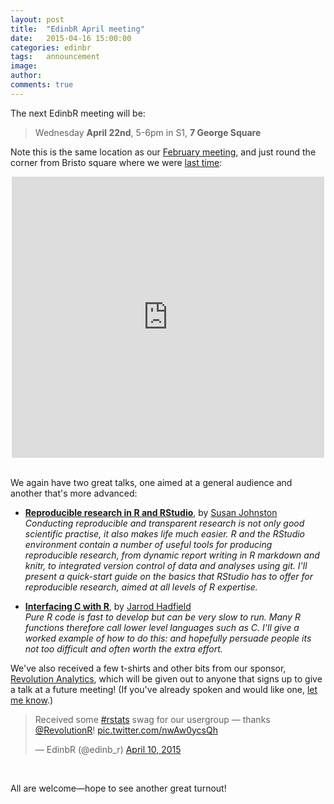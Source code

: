 ```yaml
---
layout: post
title:  "EdinbR April meeting"
date:   2015-04-16 15:00:00
categories: edinbr
tags:   announcement
image:
author:
comments: true
---
```


The next EdinbR meeting will be:

> Wednesday **April 22nd**, 5-6pm in S1, **7 George Square**

Note this is the same location as our [February meeting](http://edinbr.org/edinbr/2015/01/30/our-first-meeting.html), and just round the corner from Bristo square where we were [last time](http://edinbr.org/edinbr/2015/03/11/march-meeting.html):

<iframe src="https://www.google.com/maps/embed?pb=!1m18!1m12!1m3!1d2234.2888876703746!2d-3.1892457999999544!3d55.9443647!2m3!1f0!2f0!3f0!3m2!1i1024!2i768!4f13.1!3m3!1m2!1s0x4887c78367403f5b%3A0x342d6b9392ffecc6!2s7+George+Square%2C+The+University+of+Edinburgh%2C+Edinburgh%2C+City+of+Edinburgh+EH8+9JZ!5e0!3m2!1sen!2suk!4v1422630144560" width="500" height="450" frameborder="0" style="border:0; margin: 0 auto; display: block;"></iframe>

<br/>

 We again have two great talks, one aimed at a general audience and another that's more advanced:

* [**Reproducible research in R and RStudio**](https://github.com/EdinbR/edinbr-talks/raw/master/2015-04-22/Johnston_IntroReproducibleResearchRstudio.pdf), by [Susan Johnston](https://twitter.com/susejohnston) <br />
 _Conducting reproducible and transparent research is not only good scientific practise, it also makes life much easier. R and the RStudio environment contain a number of useful tools for producing reproducible research, from dynamic report writing in R markdown and knitr, to integrated version control of data and analyses using git. I'll present a quick-start guide on the basics that RStudio has to offer for reproducible research, aimed at all levels of R expertise._

* [**Interfacing C with R**](https://github.com/EdinbR/edinbr-talks/raw/master/2015-04-22/Hadfield_InterfacingRwithC.pdf), by [Jarrod Hadfield](http://jarrod.bio.ed.ac.uk/jarrod.html) <br />
  _Pure R code is fast to develop but can be very slow to run. Many R functions therefore call lower level languages such as C. I'll give a worked example of how to do this: and hopefully persuade people its not too difficult and often worth the extra effort._

We've also received a few t-shirts and other bits from our sponsor, [Revolution Analytics](http://www.revolutionanalytics.com/), which will be given out to anyone that signs up to give a talk at a future meeting! (If you've already spoken and would like one, [let me know](mailto:ben@edinbr.org).)

<blockquote class="twitter-tweet tw-align-center " lang="en"><p>Received some <a href="https://twitter.com/hashtag/rstats?src=hash">#rstats</a> swag for our usergroup — thanks <a href="https://twitter.com/RevolutionR">@RevolutionR</a>! <a href="http://t.co/nwAw0ycsQh">pic.twitter.com/nwAw0ycsQh</a></p>&mdash; EdinbR (@edinb_r) <a href="https://twitter.com/edinb_r/status/586579903870607360">April 10, 2015</a></blockquote>
<script async src="//platform.twitter.com/widgets.js" charset="utf-8"></script>
 <br />
 
All are welcome—hope to see another great turnout!

